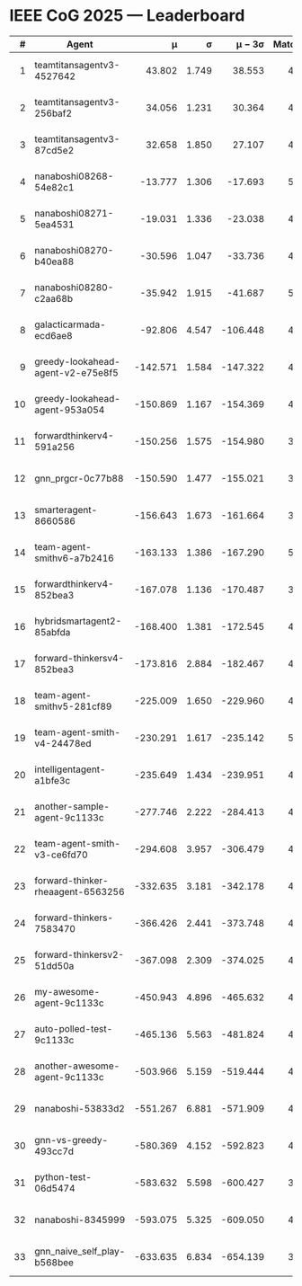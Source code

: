 # IEEE CoG 2025 — Leaderboard

| # | Agent | μ | σ | μ − 3σ | Matches | Updated |
|---:|---|---:|---:|---:|---:|---|
| 1 | teamtitansagentv3-4527642 | 43.802 | 1.749 | 38.553 | 4356 | 2025-09-02 04:24 |
| 2 | teamtitansagentv3-256baf2 | 34.056 | 1.231 | 30.364 | 4634 | 2025-09-02 04:24 |
| 3 | teamtitansagentv3-87cd5e2 | 32.658 | 1.850 | 27.107 | 4818 | 2025-09-02 04:24 |
| 4 | nanaboshi08268-54e82c1 | -13.777 | 1.306 | -17.693 | 5100 | 2025-09-02 04:24 |
| 5 | nanaboshi08271-5ea4531 | -19.031 | 1.336 | -23.038 | 4840 | 2025-09-02 04:24 |
| 6 | nanaboshi08270-b40ea88 | -30.596 | 1.047 | -33.736 | 4900 | 2025-09-02 04:24 |
| 7 | nanaboshi08280-c2aa68b | -35.942 | 1.915 | -41.687 | 5160 | 2025-09-02 04:24 |
| 8 | galacticarmada-ecd6ae8 | -92.806 | 4.547 | -106.448 | 4600 | 2025-09-02 04:24 |
| 9 | greedy-lookahead-agent-v2-e75e8f5 | -142.571 | 1.584 | -147.322 | 4970 | 2025-09-02 04:24 |
| 10 | greedy-lookahead-agent-953a054 | -150.869 | 1.167 | -154.369 | 4970 | 2025-09-02 04:24 |
| 11 | forwardthinkerv4-591a256 | -150.256 | 1.575 | -154.980 | 3943 | 2025-09-02 04:24 |
| 12 | gnn_prgcr-0c77b88 | -150.590 | 1.477 | -155.021 | 3780 | 2025-09-02 04:24 |
| 13 | smarteragent-8660586 | -156.643 | 1.673 | -161.664 | 3832 | 2025-09-02 04:24 |
| 14 | team-agent-smithv6-a7b2416 | -163.133 | 1.386 | -167.290 | 5060 | 2025-09-02 04:24 |
| 15 | forwardthinkerv4-852bea3 | -167.078 | 1.136 | -170.487 | 3827 | 2025-09-02 04:24 |
| 16 | hybridsmartagent2-85abfda | -168.400 | 1.381 | -172.545 | 4030 | 2025-09-02 04:24 |
| 17 | forward-thinkersv4-852bea3 | -173.816 | 2.884 | -182.467 | 4067 | 2025-09-02 04:24 |
| 18 | team-agent-smithv5-281cf89 | -225.009 | 1.650 | -229.960 | 4760 | 2025-09-02 04:24 |
| 19 | team-agent-smith-v4-24478ed | -230.291 | 1.617 | -235.142 | 5240 | 2025-09-02 04:24 |
| 20 | intelligentagent-a1bfe3c | -235.649 | 1.434 | -239.951 | 4349 | 2025-09-02 04:24 |
| 21 | another-sample-agent-9c1133c | -277.746 | 2.222 | -284.413 | 4980 | 2025-09-02 04:24 |
| 22 | team-agent-smith-v3-ce6fd70 | -294.608 | 3.957 | -306.479 | 4740 | 2025-09-02 04:24 |
| 23 | forward-thinker-rheaagent-6563256 | -332.635 | 3.181 | -342.178 | 4888 | 2025-09-02 04:24 |
| 24 | forward-thinkers-7583470 | -366.426 | 2.441 | -373.748 | 4859 | 2025-09-02 04:24 |
| 25 | forward-thinkersv2-51dd50a | -367.098 | 2.309 | -374.025 | 4527 | 2025-09-02 04:24 |
| 26 | my-awesome-agent-9c1133c | -450.943 | 4.896 | -465.632 | 4700 | 2025-09-02 04:24 |
| 27 | auto-polled-test-9c1133c | -465.136 | 5.563 | -481.824 | 4780 | 2025-09-02 04:24 |
| 28 | another-awesome-agent-9c1133c | -503.966 | 5.159 | -519.444 | 4880 | 2025-09-02 04:24 |
| 29 | nanaboshi-53833d2 | -551.267 | 6.881 | -571.909 | 4200 | 2025-09-02 04:24 |
| 30 | gnn-vs-greedy-493cc7d | -580.369 | 4.152 | -592.823 | 4180 | 2025-09-02 04:24 |
| 31 | python-test-06d5474 | -583.632 | 5.598 | -600.427 | 3660 | 2025-09-02 04:24 |
| 32 | nanaboshi-8345999 | -593.075 | 5.325 | -609.050 | 4380 | 2025-09-02 04:24 |
| 33 | gnn_naive_self_play-b568bee | -633.635 | 6.834 | -654.139 | 3340 | 2025-09-02 04:24 |
